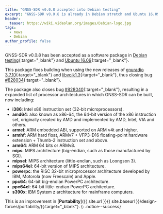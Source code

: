 ```yaml
---
title: "GNSS-SDR v0.0.8 accepted into Debian testing"
excerpt: "GNSS-SDR v0.0.8 is already in Debian stretch and Ubuntu 16.09."
header:
  teaser: https://wiki.videolan.org/images/Debian-logo.jpg
tags:
  - news
  - Debian
author_profile: false
---
```


GNSS-SDR v0.0.8 has been accepted as a software package in [Debian testing](https://packages.debian.org/source/testing/gnss-sdr){:target="_blank"} and [Ubuntu 16.09](https://launchpad.net/ubuntu/+source/gnss-sdr){:target="_blank"}.

This package fixes building when using the new releases of [gnuradio 3.7.10](https://packages.debian.org/sid/gnuradio){:target="_blank"} and [libvolk1.3](https://packages.debian.org/sid/libvolk1.3){:target="_blank"}, thus closing bug [#828034](https://bugs.debian.org/cgi-bin/bugreport.cgi?bug=828034){:target="_blank"}.

The package also closes bug [#828040](https://bugs.debian.org/cgi-bin/bugreport.cgi?bug=828040){:target="_blank"}, resulting in a expanded list of processor architectures in which GNSS-SDR can be built, now including:


* **i386**: Intel x86 instruction set (32-bit microprocessors).
* **amd64**: also known as x86-64, the 64-bit version of the x86 instruction set, originally created by AMD and implemented by AMD, Intel, VIA and others.
* **armel**: ARM embedded ABI, supported on ARM v4t and higher.
* **armhf**: ARM hard float, ARMv7 + VFP3-D16 floating-point hardware extension + Thumb-2 instruction set and above.
* **arm64**: ARM 64 bits or ARMv8.
* **mips**: MIPS architecture (big-endian, such as those manufactured by SGI).
* **mipsel**: MIPS architecture (little-endian, such as Loongson 3).
* **mips64el**: 64-bit version of MIPS architecture.
* **powerpc**: the RISC 32-bit microprocessor architecture developed by IBM, Motorola (now Freescale) and Apple.
* **ppc64**: 64-bit big-endian PowerPC architecture.
* **ppc64el**: 64-bit little-endian PowerPC architecture.
* **s390x**: IBM System z architecture for mainframe computers.


This is an improvement in [**Portability**]({{ site.url }}{{ site.baseurl }}/design-forces/portability/){:target="_blank"}.
{: .notice--success}
